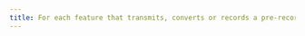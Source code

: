 ```yaml
---
title: For each feature that transmits, converts or records a pre-recorded [time-based media](#temporal-media-type-son-video-et-synchronise) with a synchronized audio description, is the [audio description](#audiodescription-synchronized-media-temporal) correctly preserved at the end of the process?
---
```

